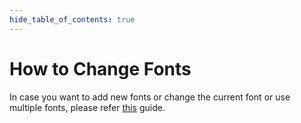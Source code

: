 ```yaml
---
hide_table_of_contents: true
---
```


# How to Change Fonts

In case you want to add new fonts or change the current font or use multiple fonts, please refer [this](/docs/guide/development/theming/override-typography) guide.
